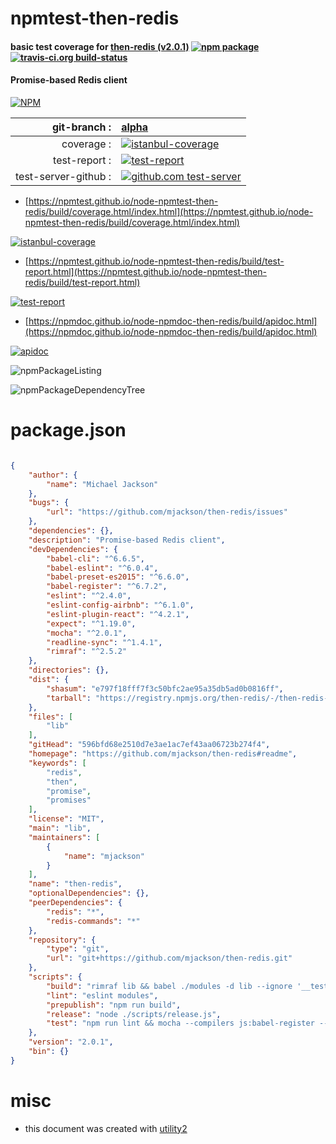 # npmtest-then-redis

#### basic test coverage for  [then-redis (v2.0.1)](https://github.com/mjackson/then-redis#readme)  [![npm package](https://img.shields.io/npm/v/npmtest-then-redis.svg?style=flat-square)](https://www.npmjs.org/package/npmtest-then-redis) [![travis-ci.org build-status](https://api.travis-ci.org/npmtest/node-npmtest-then-redis.svg)](https://travis-ci.org/npmtest/node-npmtest-then-redis)

#### Promise-based Redis client

[![NPM](https://nodei.co/npm/then-redis.png?downloads=true&downloadRank=true&stars=true)](https://www.npmjs.com/package/then-redis)

| git-branch : | [alpha](https://github.com/npmtest/node-npmtest-then-redis/tree/alpha)|
|--:|:--|
| coverage : | [![istanbul-coverage](https://npmtest.github.io/node-npmtest-then-redis/build/coverage.badge.svg)](https://npmtest.github.io/node-npmtest-then-redis/build/coverage.html/index.html)|
| test-report : | [![test-report](https://npmtest.github.io/node-npmtest-then-redis/build/test-report.badge.svg)](https://npmtest.github.io/node-npmtest-then-redis/build/test-report.html)|
| test-server-github : | [![github.com test-server](https://npmtest.github.io/node-npmtest-then-redis/GitHub-Mark-32px.png)](https://npmtest.github.io/node-npmtest-then-redis/build/app/index.html) | | build-artifacts : | [![build-artifacts](https://npmtest.github.io/node-npmtest-then-redis/glyphicons_144_folder_open.png)](https://github.com/npmtest/node-npmtest-then-redis/tree/gh-pages/build)|

- [https://npmtest.github.io/node-npmtest-then-redis/build/coverage.html/index.html](https://npmtest.github.io/node-npmtest-then-redis/build/coverage.html/index.html)

[![istanbul-coverage](https://npmtest.github.io/node-npmtest-then-redis/build/screenCapture.buildCi.browser.%252Ftmp%252Fbuild%252Fcoverage.lib.html.png)](https://npmtest.github.io/node-npmtest-then-redis/build/coverage.html/index.html)

- [https://npmtest.github.io/node-npmtest-then-redis/build/test-report.html](https://npmtest.github.io/node-npmtest-then-redis/build/test-report.html)

[![test-report](https://npmtest.github.io/node-npmtest-then-redis/build/screenCapture.buildCi.browser.%252Ftmp%252Fbuild%252Ftest-report.html.png)](https://npmtest.github.io/node-npmtest-then-redis/build/test-report.html)

- [https://npmdoc.github.io/node-npmdoc-then-redis/build/apidoc.html](https://npmdoc.github.io/node-npmdoc-then-redis/build/apidoc.html)

[![apidoc](https://npmdoc.github.io/node-npmdoc-then-redis/build/screenCapture.buildCi.browser.%252Ftmp%252Fbuild%252Fapidoc.html.png)](https://npmdoc.github.io/node-npmdoc-then-redis/build/apidoc.html)

![npmPackageListing](https://npmtest.github.io/node-npmtest-then-redis/build/screenCapture.npmPackageListing.svg)

![npmPackageDependencyTree](https://npmtest.github.io/node-npmtest-then-redis/build/screenCapture.npmPackageDependencyTree.svg)



# package.json

```json

{
    "author": {
        "name": "Michael Jackson"
    },
    "bugs": {
        "url": "https://github.com/mjackson/then-redis/issues"
    },
    "dependencies": {},
    "description": "Promise-based Redis client",
    "devDependencies": {
        "babel-cli": "^6.6.5",
        "babel-eslint": "^6.0.4",
        "babel-preset-es2015": "^6.6.0",
        "babel-register": "^6.7.2",
        "eslint": "^2.4.0",
        "eslint-config-airbnb": "^6.1.0",
        "eslint-plugin-react": "^4.2.1",
        "expect": "^1.19.0",
        "mocha": "^2.0.1",
        "readline-sync": "^1.4.1",
        "rimraf": "^2.5.2"
    },
    "directories": {},
    "dist": {
        "shasum": "e797f18fff7f3c50bfc2ae95a35db5ad0b0816ff",
        "tarball": "https://registry.npmjs.org/then-redis/-/then-redis-2.0.1.tgz"
    },
    "files": [
        "lib"
    ],
    "gitHead": "596bfd68e2510d7e3ae1ac7ef43aa06723b274f4",
    "homepage": "https://github.com/mjackson/then-redis#readme",
    "keywords": [
        "redis",
        "then",
        "promise",
        "promises"
    ],
    "license": "MIT",
    "main": "lib",
    "maintainers": [
        {
            "name": "mjackson"
        }
    ],
    "name": "then-redis",
    "optionalDependencies": {},
    "peerDependencies": {
        "redis": "*",
        "redis-commands": "*"
    },
    "repository": {
        "type": "git",
        "url": "git+https://github.com/mjackson/then-redis.git"
    },
    "scripts": {
        "build": "rimraf lib && babel ./modules -d lib --ignore '__tests__'",
        "lint": "eslint modules",
        "prepublish": "npm run build",
        "release": "node ./scripts/release.js",
        "test": "npm run lint && mocha --compilers js:babel-register --reporter spec 'modules/**/*-test.js'"
    },
    "version": "2.0.1",
    "bin": {}
}
```



# misc
- this document was created with [utility2](https://github.com/kaizhu256/node-utility2)
